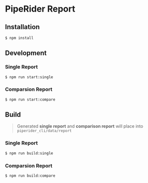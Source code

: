 # PipeRider Report

## Installation

```sh
$ npm install
```

## Development

### Single Report

```sh
$ npm run start:single
```

### Comparsion Report

```sh
$ npm run start:compare
```

## Build

> Generated **single report** and **comparison report** will place into `piperider_cli/data/report`

### Single Report

```sh
$ npm run build:single
```

### Comparsion Report

```sh
$ npm run build:compare
```
